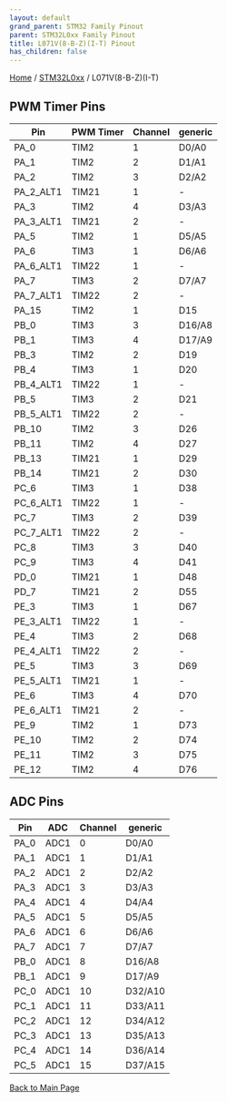 ```yaml
---
layout: default
grand_parent: STM32 Family Pinout
parent: STM32L0xx Family Pinout
title: L071V(8-B-Z)(I-T) Pinout
has_children: false
---
```


[Home](../../index) / [STM32L0xx](../index) / L071V(8-B-Z)(I-T)

## PWM Timer Pins

| Pin | PWM Timer | Channel | generic |
| --- | --- | --- | --- |
| PA_0 | TIM2 | 1 | D0/A0 |
| PA_1 | TIM2 | 2 | D1/A1 |
| PA_2 | TIM2 | 3 | D2/A2 |
| PA_2_ALT1 | TIM21 | 1 | - |
| PA_3 | TIM2 | 4 | D3/A3 |
| PA_3_ALT1 | TIM21 | 2 | - |
| PA_5 | TIM2 | 1 | D5/A5 |
| PA_6 | TIM3 | 1 | D6/A6 |
| PA_6_ALT1 | TIM22 | 1 | - |
| PA_7 | TIM3 | 2 | D7/A7 |
| PA_7_ALT1 | TIM22 | 2 | - |
| PA_15 | TIM2 | 1 | D15 |
| PB_0 | TIM3 | 3 | D16/A8 |
| PB_1 | TIM3 | 4 | D17/A9 |
| PB_3 | TIM2 | 2 | D19 |
| PB_4 | TIM3 | 1 | D20 |
| PB_4_ALT1 | TIM22 | 1 | - |
| PB_5 | TIM3 | 2 | D21 |
| PB_5_ALT1 | TIM22 | 2 | - |
| PB_10 | TIM2 | 3 | D26 |
| PB_11 | TIM2 | 4 | D27 |
| PB_13 | TIM21 | 1 | D29 |
| PB_14 | TIM21 | 2 | D30 |
| PC_6 | TIM3 | 1 | D38 |
| PC_6_ALT1 | TIM22 | 1 | - |
| PC_7 | TIM3 | 2 | D39 |
| PC_7_ALT1 | TIM22 | 2 | - |
| PC_8 | TIM3 | 3 | D40 |
| PC_9 | TIM3 | 4 | D41 |
| PD_0 | TIM21 | 1 | D48 |
| PD_7 | TIM21 | 2 | D55 |
| PE_3 | TIM3 | 1 | D67 |
| PE_3_ALT1 | TIM22 | 1 | - |
| PE_4 | TIM3 | 2 | D68 |
| PE_4_ALT1 | TIM22 | 2 | - |
| PE_5 | TIM3 | 3 | D69 |
| PE_5_ALT1 | TIM21 | 1 | - |
| PE_6 | TIM3 | 4 | D70 |
| PE_6_ALT1 | TIM21 | 2 | - |
| PE_9 | TIM2 | 1 | D73 |
| PE_10 | TIM2 | 2 | D74 |
| PE_11 | TIM2 | 3 | D75 |
| PE_12 | TIM2 | 4 | D76 |


## ADC Pins

| Pin | ADC | Channel | generic |
| --- | --- | --- | --- |
| PA_0 | ADC1 | 0 | D0/A0 |
| PA_1 | ADC1 | 1 | D1/A1 |
| PA_2 | ADC1 | 2 | D2/A2 |
| PA_3 | ADC1 | 3 | D3/A3 |
| PA_4 | ADC1 | 4 | D4/A4 |
| PA_5 | ADC1 | 5 | D5/A5 |
| PA_6 | ADC1 | 6 | D6/A6 |
| PA_7 | ADC1 | 7 | D7/A7 |
| PB_0 | ADC1 | 8 | D16/A8 |
| PB_1 | ADC1 | 9 | D17/A9 |
| PC_0 | ADC1 | 10 | D32/A10 |
| PC_1 | ADC1 | 11 | D33/A11 |
| PC_2 | ADC1 | 12 | D34/A12 |
| PC_3 | ADC1 | 13 | D35/A13 |
| PC_4 | ADC1 | 14 | D36/A14 |
| PC_5 | ADC1 | 15 | D37/A15 |


[Back to Main Page](../../index)